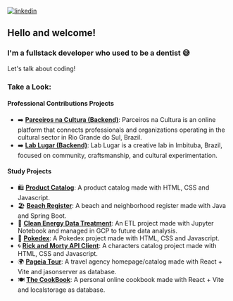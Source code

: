 [![linkedin](https://img.shields.io/badge/-linkedin-0E76A8)](https://www.linkedin.com/in/riedel-gabriela)  
## Hello and welcome!
### I'm a fullstack developer who used to be a dentist 😅
Let's talk about coding!

### Take a Look:

#### Professional Contributions Projects
* ➡️ **[Parceiros na Cultura (Backend)](https://parceirosnaculturars.com.br/)**: Parceiros na Cultura is an online platform that connects professionals and organizations operating in the cultural sector in Rio Grande do Sul, Brazil.
* ➡️ **[Lab Lugar (Backend)](https://www.lablugar.com.br/laboratorio)**: Lab Lugar is a creative lab in Imbituba, Brazil, focused on community, craftsmanship, and cultural experimentation.

#### Study Projects
* 🛍️ **[Product Catalog](https://github.com/Riedel-Gabriela/Frontend_project)**: A product catalog made with HTML, CSS and Javascript.
* 🏖️ **[Beach Register](https://github.com/Riedel-Gabriela/Backend_project)**: A beach and neighborhood register made with Java and Spring Boot.
* 🌳 **[Clean Energy Data Treatment](https://github.com/Riedel-Gabriela/ETL_project)**: An ETL project made with Jupyter Notebook and managed in GCP to future data analysis.
* 🦜 **[Pokedex](https://github.com/Riedel-Gabriela/FuturoDEV_FrontEnd/tree/main/exercicios-semana4/exercicio4-semana4)**: A Pokedex project made with HTML, CSS and Javascript.
* 🌀 **[Rick and Morty API Client](https://github.com/Riedel-Gabriela/FuturoDEV_FrontEnd/tree/main/exercicios-semana4/exercicio5-semana4)**: A characters catalog project made with HTML, CSS and Javascript.
* 🌍 **[Pageia Tour](https://github.com/Riedel-Gabriela/FuturoDEV_FrontEnd/tree/main/exercicios-semana5/exercicios2a8-semana5/agencia-de-viagem)**: A travel agency homepage/catalog made with React + Vite and jasonserver as database.
* 🍽️ **[The CookBook](https://github.com/Riedel-Gabriela/LabFoods)**: A personal online cookbook made with React + Vite and localstorage as database.

<!--
### Main Projects

* 🌙 **[Corvo Astral](https://github.com/Markkop/corvo-astral)**: A Discord Bot that collects and provides information about Wakfu MMORPG
* 🎙️ **[Essence Helper](https://github.com/Markkop/essence-helper-jovo)**: A voice app made with Jovo and Typescript compatible with Alexa and Google Assistant
* 🌳 **[Nest](https://github.com/Markkop/nest)**: A microservices project to manage my personal APIs collection
* 📥 **[Youtube - Download and Cut](https://github.com/Markkop/yt-dlandcut)**: An Electron app that download and cuts Youtube videos in a given time frame

### Web 2.0 Projects

* 🎥 **[Upcoming Movies](https://github.com/Markkop/upcoming-movies)**: A Typescript project made in ReactJS and ExpressJS that lists movies from TheMovieDatabase
* 👩‍⚕️ **[Health Plan Listing](https://github.com/Markkop/health-plan-listing)**: An app made in VueJS and ExpressJS with CRUD and auth/authorization that lists health plans
* 🏠 **[Residence Heatmap](https://github.com/Markkop/residence-heatmap)**: A React project with Express+JSONServer as backend that displays a heatmap from inputted cordinates
* 🌀 **[Meta Quiz Imersão React](https://github.com/Markkop/meta-quiz-imersao-react)**: A NextJS and ReactJS project with a Quiz about the one-week course about making quizes
* 📅 **[FlaskReact](https://github.com/Markkop/FlaskReact)**: A To-Do List app made in ReactJS and Flask (Python)
* 🚀 **[Fullstacking](https://github.com/Markkop/fullstacking)**: A meetup register and listing app made in React-Native, KoaJS and GraphQL  
* 📁 **[habiticaScripts](https://github.com/Markkop/habiticaScripts)**: A script collection & generator to be used with a browser extension to customize the user experience in Habitica
* 🤖 **[Drift Zenith Bot](https://github.com/Markkop/drift-bot)**: Another Discord Bot that facilitates party recruiting and provides information about Zenith VR MMORPG
* 🔮 **[Numbers' Guide](https://github.com/Markkop/numbers-guide/blob/master/README.md)**: An Alexa Skill made with Typescript that provides numerology information
* 🎙️ **[Essence Helper (Alexa)](https://github.com/Markkop/essence-helper-alexa-skill)**: The Essence Helper voice app, but as an Alexa Skill only.
* 🎙️ **[Essence Helper (Google)](https://github.com/Markkop/essence-helper-google-action)**: The Essence Helper voice app, but as a Google Action only.

### Web 3.0 Projects

* 🕹️ **[Retrocade Rewards Tracker](https://github.com/Markkop/retrocade-earnings-checker)**: A NextJS app to process a GraphQL query related to a cryptocurrency on BSC
* 🖼️ **[NFT Marketplace](https://github.com/Markkop/nft-marketplace)**: A Fullstack Dapp built with Javascript and Solidity using Hardhat and NextJS
* ⛰️ **[Decentraland Scene Test](https://github.com/Markkop/decentraland-scene-test)**: A Decentraland Proof of Concept Scene built with Typescript
* 🎮 **[NFT FPS Shooter Blockchain Game](https://github.com/Markkop/unity-web3-spaceFPS)**: A demo game for testing Moralis Unity SDK Web3 integration  

### CodeCon

* 🌎 **[Codecon's Website](https://github.com/codecon-dev/site/)**: The website made for the Codecon Tech Event. Made with NextJS, Typescript and SASS
* 📡 **[Codecon-Gather API](https://github.com/codecon-dev/codecon-gather-api)**: A Websocket API interaction server to customize the Gather experience
* ⚙️ **[CodeCodes's API](https://github.com/codecon-dev/codecodes-api)**: An Express + Typescript API to handle code claiming
* 🧠 **[CodeCodes's Discord Bot](https://github.com/codecon-dev/codecon-codes)**: A JS Discord Bot to handle code creation and claiming

### Others
* ⚖️ **[Customer Success Balancing](https://github.com/Markkop/cs-balancer)**: A Ruby script and its Javascript equivalent that solves a sorting algorithm problem
* 🔒 **[caesarCipher script](https://github.com/Markkop/caesarCipher)**: The solution for the old Codenation entry challenge
* 🖱️ **[Click Limiter](https://github.com/Markkop/click-limiter)**: A simple VueJS app demonstrating how throttle and debounce works  
* 🦜 **[Corvos de Efrim Website](https://github.com/Markkop/corvos-de-efrim-website)**: A ReactJS website for the guild I'm part of in the Wakfu MMORPG
* 🐟 **[TarrafaHC Website](https://github.com/tarrafahc/tarrafahc.github.io)**: A NextJS and ReactJS website for the hackerclub I'm part of


**Riedel-Gabriela/Riedel-Gabriela** is a ✨ _special_ ✨ repository because its `README.md` (this file) appears on your GitHub profile.

Here are some ideas to get you started:

- 🔭 I’m currently working on ...
- 🌱 I’m currently learning ...
- 👯 I’m looking to collaborate on ...
- 🤔 I’m looking for help with ...
- 💬 Ask me about ...
- 📫 How to reach me: ...
- 😄 Pronouns: ...
- ⚡ Fun fact: ...
-->
